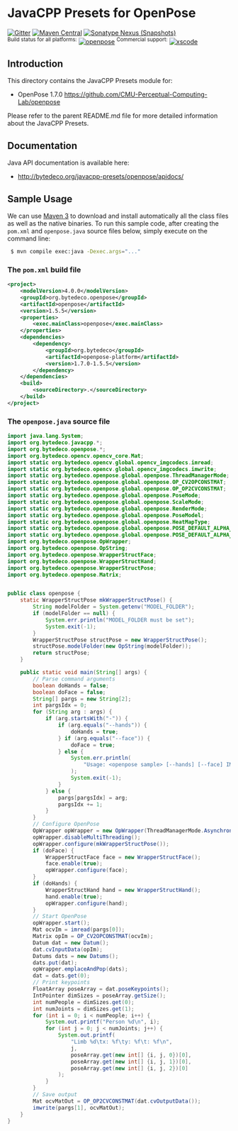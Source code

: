 JavaCPP Presets for OpenPose
============================

[![Gitter](https://badges.gitter.im/bytedeco/javacpp.svg)](https://gitter.im/bytedeco/javacpp) [![Maven Central](https://maven-badges.herokuapp.com/maven-central/org.bytedeco/openpose/badge.svg)](https://maven-badges.herokuapp.com/maven-central/org.bytedeco/openpose) [![Sonatype Nexus (Snapshots)](https://img.shields.io/nexus/s/https/oss.sonatype.org/org.bytedeco/openpose.svg)](http://bytedeco.org/builds/)  
<sup>Build status for all platforms:</sup> [![openpose](https://github.com/bytedeco/javacpp-presets/workflows/openpose/badge.svg)](https://github.com/bytedeco/javacpp-presets/actions?query=workflow%3Aopenpose)  <sup>Commercial support:</sup> [![xscode](https://img.shields.io/badge/Available%20on-xs%3Acode-blue?style=?style=plastic&logo=appveyor&logo=data:image/png;base64,iVBORw0KGgoAAAANSUhEUgAAAEAAAABACAMAAACdt4HsAAAAGXRFWHRTb2Z0d2FyZQBBZG9iZSBJbWFnZVJlYWR5ccllPAAAAAZQTFRF////////VXz1bAAAAAJ0Uk5T/wDltzBKAAAAlUlEQVR42uzXSwqAMAwE0Mn9L+3Ggtgkk35QwcnSJo9S+yGwM9DCooCbgn4YrJ4CIPUcQF7/XSBbx2TEz4sAZ2q1RAECBAiYBlCtvwN+KiYAlG7UDGj59MViT9hOwEqAhYCtAsUZvL6I6W8c2wcbd+LIWSCHSTeSAAECngN4xxIDSK9f4B9t377Wd7H5Nt7/Xz8eAgwAvesLRjYYPuUAAAAASUVORK5CYII=)](https://xscode.com/bytedeco/javacpp-presets)


Introduction
------------
This directory contains the JavaCPP Presets module for:

 * OpenPose 1.7.0  https://github.com/CMU-Perceptual-Computing-Lab/openpose

Please refer to the parent README.md file for more detailed information about the JavaCPP Presets.


Documentation
-------------
Java API documentation is available here:

 * http://bytedeco.org/javacpp-presets/openpose/apidocs/


Sample Usage
------------

We can use [Maven 3](http://maven.apache.org/) to download and install automatically all the class files as well as the native binaries. To run this sample code, after creating the `pom.xml` and `openpose.java` source files below, simply execute on the command line:
```bash
 $ mvn compile exec:java -Dexec.args="..."
```

### The `pom.xml` build file
```xml
<project>
    <modelVersion>4.0.0</modelVersion>
    <groupId>org.bytedeco.openpose</groupId>
    <artifactId>openpose</artifactId>
    <version>1.5.5</version>
    <properties>
        <exec.mainClass>openpose</exec.mainClass>
    </properties>
    <dependencies>
        <dependency>
            <groupId>org.bytedeco</groupId>
            <artifactId>openpose-platform</artifactId>
            <version>1.7.0-1.5.5</version>
        </dependency>
    </dependencies>
    <build>
        <sourceDirectory>.</sourceDirectory>
    </build>
</project>
```

### The `openpose.java` source file
```java
import java.lang.System;
import org.bytedeco.javacpp.*;
import org.bytedeco.openpose.*;
import org.bytedeco.opencv.opencv_core.Mat;
import static org.bytedeco.opencv.global.opencv_imgcodecs.imread;
import static org.bytedeco.opencv.global.opencv_imgcodecs.imwrite;
import static org.bytedeco.openpose.global.openpose.ThreadManagerMode;
import static org.bytedeco.openpose.global.openpose.OP_CV2OPCONSTMAT;
import static org.bytedeco.openpose.global.openpose.OP_OP2CVCONSTMAT;
import static org.bytedeco.openpose.global.openpose.PoseMode;
import static org.bytedeco.openpose.global.openpose.ScaleMode;
import static org.bytedeco.openpose.global.openpose.RenderMode;
import static org.bytedeco.openpose.global.openpose.PoseModel;
import static org.bytedeco.openpose.global.openpose.HeatMapType;
import static org.bytedeco.openpose.global.openpose.POSE_DEFAULT_ALPHA_KEYPOINT;
import static org.bytedeco.openpose.global.openpose.POSE_DEFAULT_ALPHA_HEAT_MAP;
import org.bytedeco.openpose.OpWrapper;
import org.bytedeco.openpose.OpString;
import org.bytedeco.openpose.WrapperStructFace;
import org.bytedeco.openpose.WrapperStructHand;
import org.bytedeco.openpose.WrapperStructPose;
import org.bytedeco.openpose.Matrix;


public class openpose {
    static WrapperStructPose mkWrapperStructPose() {
        String modelFolder = System.getenv("MODEL_FOLDER");
        if (modelFolder == null) {
            System.err.println("MODEL_FOLDER must be set");
            System.exit(-1);
        }
        WrapperStructPose structPose = new WrapperStructPose();
        structPose.modelFolder(new OpString(modelFolder));
        return structPose;
    }

    public static void main(String[] args) {
        // Parse command arguments
        boolean doHands = false;
        boolean doFace = false;
        String[] pargs = new String[2];
        int pargsIdx = 0;
        for (String arg : args) {
            if (arg.startsWith("-")) {
                if (arg.equals("--hands")) {
                    doHands = true;
                } if (arg.equals("--face")) {
                    doFace = true;
                } else {
                    System.err.println(
                        "Usage: <openpose sample> [--hands] [--face] IMAGE_IN IMAGE_OUT"
                    );
                    System.exit(-1);
                }
            } else {
                pargs[pargsIdx] = arg;
                pargsIdx += 1;
            }
        }
        // Configure OpenPose
        OpWrapper opWrapper = new OpWrapper(ThreadManagerMode.Asynchronous);
        opWrapper.disableMultiThreading();
        opWrapper.configure(mkWrapperStructPose());
        if (doFace) {
            WrapperStructFace face = new WrapperStructFace();
            face.enable(true);
            opWrapper.configure(face);
        }
        if (doHands) {
            WrapperStructHand hand = new WrapperStructHand();
            hand.enable(true);
            opWrapper.configure(hand);
        }
        // Start OpenPose
        opWrapper.start();
        Mat ocvIm = imread(pargs[0]);
        Matrix opIm = OP_CV2OPCONSTMAT(ocvIm);
        Datum dat = new Datum();
        dat.cvInputData(opIm);
        Datums dats = new Datums();
        dats.put(dat);
        opWrapper.emplaceAndPop(dats);
        dat = dats.get(0);
        // Print keypoints
        FloatArray poseArray = dat.poseKeypoints();
        IntPointer dimSizes = poseArray.getSize();
        int numPeople = dimSizes.get(0);
        int numJoints = dimSizes.get(1);
        for (int i = 0; i < numPeople; i++) {
            System.out.printf("Person %d\n", i);
            for (int j = 0; j < numJoints; j++) {
                System.out.printf(
                    "Limb %d\tx: %f\ty: %f\t: %f\n",
                    j,
                    poseArray.get(new int[] {i, j, 0})[0],
                    poseArray.get(new int[] {i, j, 1})[0],
                    poseArray.get(new int[] {i, j, 2})[0]
                );
            }
        }
        // Save output
        Mat ocvMatOut = OP_OP2CVCONSTMAT(dat.cvOutputData());
        imwrite(pargs[1], ocvMatOut);
    }
}
```
